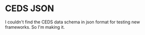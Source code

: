 # CEDS JSON
I couldn't find the CEDS data schema in json format for testing new frameworks. So I'm making it.
